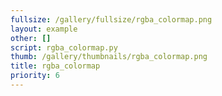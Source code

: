```yaml
---
fullsize: /gallery/fullsize/rgba_colormap.png
layout: example
other: []
script: rgba_colormap.py
thumb: /gallery/thumbnails/rgba_colormap.png
title: rgba_colormap
priority: 6
---
```


